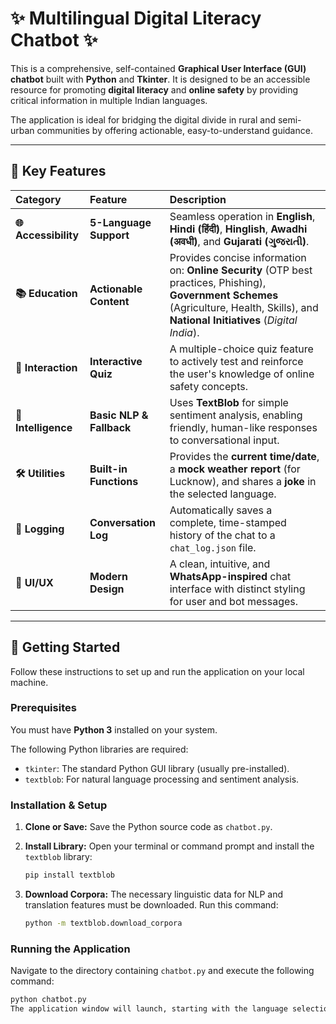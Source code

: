 # ✨ Multilingual Digital Literacy Chatbot ✨

This is a comprehensive, self-contained **Graphical User Interface (GUI) chatbot** built with **Python** and **Tkinter**. It is designed to be an accessible resource for promoting **digital literacy** and **online safety** by providing critical information in multiple Indian languages.

The application is ideal for bridging the digital divide in rural and semi-urban communities by offering actionable, easy-to-understand guidance.

---

## 🌟 Key Features

| Category | Feature | Description |
| :--- | :--- | :--- |
| **🌐 Accessibility** | **5-Language Support** | Seamless operation in **English**, **Hindi (हिंदी)**, **Hinglish**, **Awadhi (अवधी)**, and **Gujarati (ગુજરાતી)**. |
| **📚 Education** | **Actionable Content** | Provides concise information on: **Online Security** (OTP best practices, Phishing), **Government Schemes** (Agriculture, Health, Skills), and **National Initiatives** (*Digital India*). |
| **📝 Interaction** | **Interactive Quiz** | A multiple-choice quiz feature to actively test and reinforce the user's knowledge of online safety concepts. |
| **🤖 Intelligence** | **Basic NLP & Fallback** | Uses **TextBlob** for simple sentiment analysis, enabling friendly, human-like responses to conversational input. |
| **🛠️ Utilities** | **Built-in Functions** | Provides the **current time/date**, a **mock weather report** (for Lucknow), and shares a **joke** in the selected language. |
| **📜 Logging** | **Conversation Log** | Automatically saves a complete, time-stamped history of the chat to a `chat_log.json` file. |
| **🎨 UI/UX** | **Modern Design** | A clean, intuitive, and **WhatsApp-inspired** chat interface with distinct styling for user and bot messages. |

---

## 🚀 Getting Started

Follow these instructions to set up and run the application on your local machine.

### Prerequisites

You must have **Python 3** installed on your system.

The following Python libraries are required:
* `tkinter`: The standard Python GUI library (usually pre-installed).
* `textblob`: For natural language processing and sentiment analysis.

### Installation & Setup

1.  **Clone or Save:**
    Save the Python source code as `chatbot.py`.

2.  **Install Library:**
    Open your terminal or command prompt and install the `textblob` library:

    ```bash
    pip install textblob
    ```

3.  **Download Corpora:**
    The necessary linguistic data for NLP and translation features must be downloaded. Run this command:

    ```bash
    python -m textblob.download_corpora
    ```

### Running the Application

Navigate to the directory containing `chatbot.py` and execute the following command:

```bash
python chatbot.py
The application window will launch, starting with the language selection screen.⚙️ Code Structure and ExtensibilityThe application is structured for clarity and easy maintenance within a single ChatbotGUI class.ComponentRoleNotes on ExtensibilityLANG_DATA DictionaryCentral Text RepositoryContains all text strings across all supported languages. Highly extensible: Add new languages or update content by modifying only this dictionary.self.commands DictionaryCommand DispatcherMaps user-recognized keywords ('info', 'quiz') to their specific handler methods (_show_info, start_quiz). Scalable: Easily add new features by defining a new method and registering its keyword here._process_commandCentral Logic HubManages user input flow, state changes (e.g., during the quiz), and special case handling.UI Setup MethodsGUI ConfigurationDedicated methods (e.g., _setup_main_ui) for configuring the visual elements of the Tkinter interface.Feature Logic MethodsCore FunctionalityMethods like _show_otp or _handle_quiz_response contain the specific logic for each feature.🧑‍💻 About the CreatorsThis project was conceived and developed as an initiative to promote digital inclusion.RoleNameDetailsCreatorAnup YadavStudent of BBD University, Resident of Siwan, BiharProgrammerAnkit Singh(A special shout-out to Anup Yadav for the original concept!)

